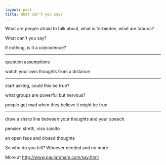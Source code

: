 ```yaml
---
layout: post
title: What can't you say?
---
```





What are people afraid to talk about, what is forbidden, what are taboos?

What can't you say? 

If nothing, is it a coincidence?

---

question assumptions

watch your own thoughts from a distance

---

start asking, could this be true?

what groups are powerful but nervous?

people get mad when they believe it might be true

---

draw a sharp line between your thoughts and your speech.

pensieri stretti, viso sciolto

an open face and closed thoughts

So who do you tell? Whoever needed and no more


More at http://www.paulgraham.com/say.html
